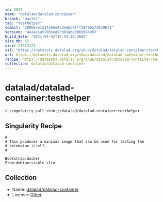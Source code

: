 ```yaml
---
id: 2837
name: "datalad/datalad-container"
branch: "master"
tag: "testhelper"
commit: "208665e1d1f286e453eebc9fff2849b57d9d96f1"
version: "4a24a5a578b6ea9cb93abed9699b4e93"
build_date: "2021-04-02T14:44:30.369Z"
size_mb: 62
size: 21512223
sif: "https://datasets.datalad.org/shub/datalad/datalad-container/testhelper/2021-04-02-208665e1-4a24a5a5/4a24a5a578b6ea9cb93abed9699b4e93.simg"
url: https://datasets.datalad.org/shub/datalad/datalad-container/testhelper/2021-04-02-208665e1-4a24a5a5/
recipe: https://datasets.datalad.org/shub/datalad/datalad-container/testhelper/2021-04-02-208665e1-4a24a5a5/Singularity
collection: datalad/datalad-container
---
```


# datalad/datalad-container:testhelper

```bash
$ singularity pull shub://datalad/datalad-container:testhelper
```

## Singularity Recipe

```singularity
#
# This produces a minimal image that can be used for testing the
# extension itself.
#

Bootstrap:docker
From:debian:stable-slim
```

## Collection

 - Name: [datalad/datalad-container](https://github.com/datalad/datalad-container)
 - License: [Other](None)

